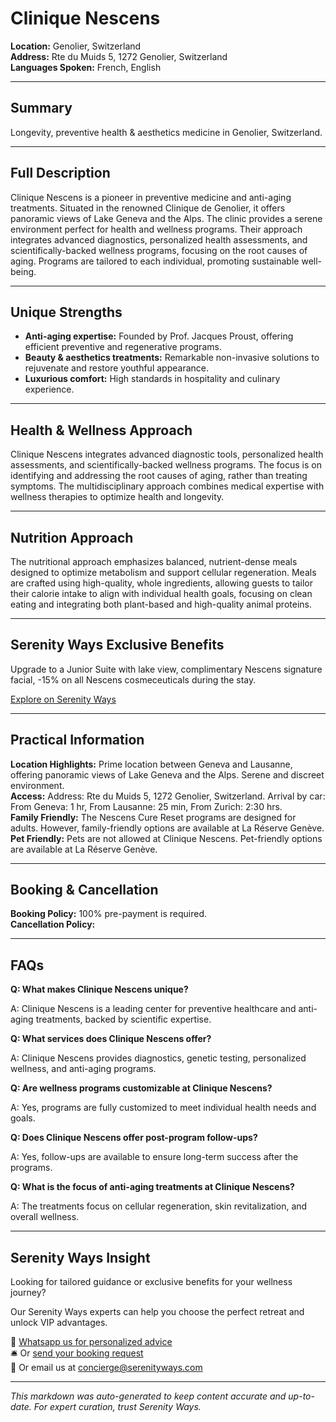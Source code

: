 # Clinique Nescens

**Location:** Genolier, Switzerland  
**Address:** Rte du Muids 5, 1272 Genolier, Switzerland  
**Languages Spoken:** French, English

---

## Summary

Longevity, preventive health & aesthetics medicine in Genolier, Switzerland.

---

## Full Description

Clinique Nescens is a pioneer in preventive medicine and anti-aging treatments. Situated in the renowned Clinique de Genolier, it offers panoramic views of Lake Geneva and the Alps. The clinic provides a serene environment perfect for health and wellness programs. Their approach integrates advanced diagnostics, personalized health assessments, and scientifically-backed wellness programs, focusing on the root causes of aging. Programs are tailored to each individual, promoting sustainable well-being.

---

## Unique Strengths

- **Anti-aging expertise:** Founded by Prof. Jacques Proust, offering efficient preventive and regenerative programs.
- **Beauty & aesthetics treatments:** Remarkable non-invasive solutions to rejuvenate and restore youthful appearance.
- **Luxurious comfort:** High standards in hospitality and culinary experience.

---

## Health & Wellness Approach

Clinique Nescens integrates advanced diagnostic tools, personalized health assessments, and scientifically-backed wellness programs. The focus is on identifying and addressing the root causes of aging, rather than treating symptoms. The multidisciplinary approach combines medical expertise with wellness therapies to optimize health and longevity.

---

## Nutrition Approach

The nutritional approach emphasizes balanced, nutrient-dense meals designed to optimize metabolism and support cellular regeneration. Meals are crafted using high-quality, whole ingredients, allowing guests to tailor their calorie intake to align with individual health goals, focusing on clean eating and integrating both plant-based and high-quality animal proteins.

---

## Serenity Ways Exclusive Benefits

Upgrade to a Junior Suite with lake view, complimentary Nescens signature facial, -15% on all Nescens cosmeceuticals during the stay.

[Explore on Serenity Ways](https://serenityways.com/collections/clinique-nescens-genolier)

---

## Practical Information

**Location Highlights:** Prime location between Geneva and Lausanne, offering panoramic views of Lake Geneva and the Alps. Serene and discreet environment.  
**Access:** Address: Rte du Muids 5, 1272 Genolier, Switzerland. Arrival by car: From Geneva: 1 hr, From Lausanne: 25 min, From Zurich: 2:30 hrs.  
**Family Friendly:** The Nescens Cure Reset programs are designed for adults. However, family-friendly options are available at La Réserve Genève.  
**Pet Friendly:** Pets are not allowed at Clinique Nescens. Pet-friendly options are available at La Réserve Genève.

---

## Booking & Cancellation

**Booking Policy:** 100% pre-payment is required.  
**Cancellation Policy:** 

---

## FAQs

**Q: What makes Clinique Nescens unique?**

A: Clinique Nescens is a leading center for preventive healthcare and anti-aging treatments, backed by scientific expertise.

**Q: What services does Clinique Nescens offer?**

A: Clinique Nescens provides diagnostics, genetic testing, personalized wellness, and anti-aging programs.

**Q: Are wellness programs customizable at Clinique Nescens?**

A: Yes, programs are fully customized to meet individual health needs and goals.

**Q: Does Clinique Nescens offer post-program follow-ups?**

A: Yes, follow-ups are available to ensure long-term success after the programs.

**Q: What is the focus of anti-aging treatments at Clinique Nescens?**

A: The treatments focus on cellular regeneration, skin revitalization, and overall wellness.


---

## Serenity Ways Insight

Looking for tailored guidance or exclusive benefits for your wellness journey?

Our Serenity Ways experts can help you choose the perfect retreat and unlock VIP advantages.

💬 [Whatsapp us for personalized advice](https://wa.me/33786553455)  
🛎️ Or [send your booking request](https://serenityways.com/pages/contact)  
📧 Or email us at [concierge@serenityways.com](mailto:concierge@serenityways.com)

---

*This markdown was auto-generated to keep content accurate and up-to-date. For expert curation, trust Serenity Ways.*
